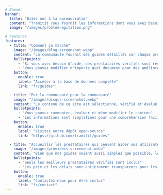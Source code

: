 ```yaml
---
# Banner
banner:
  title: "Dites non à la bureaucratie"
  content: "Tramitit vous fournit les informations dont vous avez besoin pour naviguer rapidement dans les procédures gouvernementales. Commencez par rechercher le formulaire que vous souhaitez ou naviguez dans nos sections en haut."
  image: "/images/problem-agitation.png"

# Features
features:
  - title: "Comment ça marche"
    image: "/images/blog-screenshot.webp"
    content: "La communauté fournit des guides détaillés sur chaque processus bureaucratique que vous pourriez rencontrer."
    bulletpoints:
      - "Si vous avez besoin d'aide, des prestataires vérifiés sont recommandés"
      - "Vous pouvez modifier n'importe quel document pour des améliorations"
    button:
      enable: true
      label: "Accéder à la base de données complète"
      link: "fr/guides"

  - title: "Par la communauté pour la communauté"
    image: "/images/disqus-screenshot.webp"
    content: "Le contenu de ce site est sélectionné, vérifié et évalué par la communauté."
    bulletpoints:
      - "Vous pouvez commenter, évaluer et même modifier le contenu"
      - "Les informations sont simplifiées pour une compréhension facile"
    button:
      enable: true
      label: "Visitez notre dépôt open-source"
      link: "https://github.com/tramitit/guides"

  - title: "Accueillir les prestataires qui peuvent aider nos utilisateurs"
    image: "/images/providers-screenshot.webp"
    content: "Bien que nos guides soient aussi simples que possible, les utilisateurs peuvent encore préférer déléguer des tâches à un prestataire sélectionné."
    bulletpoints:
      - "Seuls les meilleurs prestataires vérifiés sont inclus"
      - "Les prix et les délais sont entièrement transparents pour les utilisateurs"
    button:
      enable: true
      label: "Contactez-nous pour être inclus"
      link: "fr/contact"
---
```

